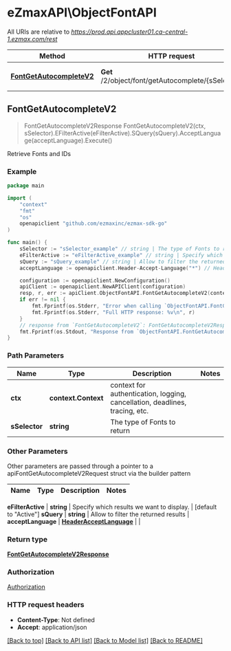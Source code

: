 # eZmaxAPI\ObjectFontAPI

All URIs are relative to *https://prod.api.appcluster01.ca-central-1.ezmax.com/rest*

Method | HTTP request | Description
------------- | ------------- | -------------
[**FontGetAutocompleteV2**](ObjectFontAPI.md#FontGetAutocompleteV2) | **Get** /2/object/font/getAutocomplete/{sSelector} | Retrieve Fonts and IDs



## FontGetAutocompleteV2

> FontGetAutocompleteV2Response FontGetAutocompleteV2(ctx, sSelector).EFilterActive(eFilterActive).SQuery(sQuery).AcceptLanguage(acceptLanguage).Execute()

Retrieve Fonts and IDs



### Example

```go
package main

import (
	"context"
	"fmt"
	"os"
	openapiclient "github.com/ezmaxinc/ezmax-sdk-go"
)

func main() {
	sSelector := "sSelector_example" // string | The type of Fonts to return
	eFilterActive := "eFilterActive_example" // string | Specify which results we want to display. (optional) (default to "Active")
	sQuery := "sQuery_example" // string | Allow to filter the returned results (optional)
	acceptLanguage := openapiclient.Header-Accept-Language("*") // HeaderAcceptLanguage |  (optional)

	configuration := openapiclient.NewConfiguration()
	apiClient := openapiclient.NewAPIClient(configuration)
	resp, r, err := apiClient.ObjectFontAPI.FontGetAutocompleteV2(context.Background(), sSelector).EFilterActive(eFilterActive).SQuery(sQuery).AcceptLanguage(acceptLanguage).Execute()
	if err != nil {
		fmt.Fprintf(os.Stderr, "Error when calling `ObjectFontAPI.FontGetAutocompleteV2``: %v\n", err)
		fmt.Fprintf(os.Stderr, "Full HTTP response: %v\n", r)
	}
	// response from `FontGetAutocompleteV2`: FontGetAutocompleteV2Response
	fmt.Fprintf(os.Stdout, "Response from `ObjectFontAPI.FontGetAutocompleteV2`: %v\n", resp)
}
```

### Path Parameters


Name | Type | Description  | Notes
------------- | ------------- | ------------- | -------------
**ctx** | **context.Context** | context for authentication, logging, cancellation, deadlines, tracing, etc.
**sSelector** | **string** | The type of Fonts to return | 

### Other Parameters

Other parameters are passed through a pointer to a apiFontGetAutocompleteV2Request struct via the builder pattern


Name | Type | Description  | Notes
------------- | ------------- | ------------- | -------------

 **eFilterActive** | **string** | Specify which results we want to display. | [default to &quot;Active&quot;]
 **sQuery** | **string** | Allow to filter the returned results | 
 **acceptLanguage** | [**HeaderAcceptLanguage**](HeaderAcceptLanguage.md) |  | 

### Return type

[**FontGetAutocompleteV2Response**](FontGetAutocompleteV2Response.md)

### Authorization

[Authorization](../README.md#Authorization)

### HTTP request headers

- **Content-Type**: Not defined
- **Accept**: application/json

[[Back to top]](#) [[Back to API list]](../README.md#documentation-for-api-endpoints)
[[Back to Model list]](../README.md#documentation-for-models)
[[Back to README]](../README.md)

